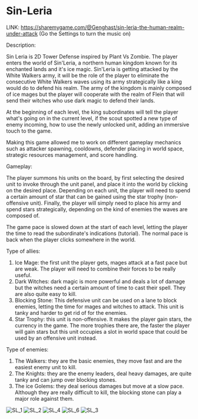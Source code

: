 # Sin-Leria
LINK: https://sharemygame.com/@Genghast/sin-leria-the-human-realm-under-attack (Go the Settings to turn the music on)

Description:

Sin Leria is 2D Tower Defense inspired by Plant Vs Zombie. The player enters the world of Sin'Leria, a northern human kingdom known for its enchanted lands and it's ice magic.
Sin'Leria is getting attacked by the White Walkers army, it will be the role of the player to eliminate the consecutive White Walkers waves using its army strategically like a king would do to defend his realm.
The army of the kingdom is mainly composed of ice mages but the player will cooperate with the realm of Flein that will send their witches who use dark magic to defend their lands. 

At the beginning of each level, the king subordinates will tell the player what's going on in the current level, if the scout spotted a new type of enemy incoming, how to use the newly unlocked unit, adding an immersive touch to the game.

Making this game allowed me to work on different gameplay mechanics such as attacker spawning, cooldowns, defender placing in world space, strategic resources management, and score handling.

Gameplay:

The player summons his units on the board, by first selecting the desired unit to invoke through the unit panel, and place it into the world by clicking on the desired place. Depending on each unit, the player will need to spend a certain amount of star that can be gained using the star trophy (non-offensive unit). Finally, the player will simply need to place his army and spend stars strategically, depending on the kind of enemies the waves are composed of.

The game pace is slowed down at the start of each level, letting the player the time to read the subordinate's indications (tutorial). The normal pace is back when the player clicks somewhere in the world.

Type of allies:
1. Ice Mage: the first unit the player gets, mages attack at a fast pace but are weak. The player will need to combine their forces to be really useful. 
2. Dark Witches: dark magic is more powerful and deals a lot of damage but the witches need a certain amount of time to cast their spell. They are also quite easy to kill.
3. Blocking Stone: This defensive unit can be used on a lane to block enemies, letting the time for mages and witches to attack. This unit is tanky and harder to get rid of for the enemies.
4. Star Trophy: this unit is non-offensive. It makes the player gain stars, the currency in the game. The more trophies there are, the faster the player will gain stars but this unit occupies a slot in world space that could be used by an offensive unit instead.

Type of enemies:
1. The Walkers: they are the basic enemies, they move fast and are the easiest enemy unit to kill. 
2. The Knights: they are the enemy leaders, deal heavy damages, are quite tanky and can jump over blocking stones.
3. The ice Golems: they deal serious damages but move at a slow pace. Although they are really difficult to kill, the blocking stone can play a major role against them.

![SL_1](https://user-images.githubusercontent.com/66731438/99932721-47f02280-2d9c-11eb-8211-3c80725d4f04.PNG)
![SL_2](https://user-images.githubusercontent.com/66731438/99932715-44f53200-2d9c-11eb-95d8-8bb0c9bc6a00.PNG)
![SL_4](https://user-images.githubusercontent.com/66731438/99932718-46bef580-2d9c-11eb-8756-f6765d939aab.PNG)
![SL_6](https://user-images.githubusercontent.com/66731438/99932720-47578c00-2d9c-11eb-830d-0064abb8bc49.PNG)
![SL_3](https://user-images.githubusercontent.com/66731438/99932717-46bef580-2d9c-11eb-845f-1f8d9d041cfd.PNG)


